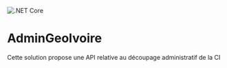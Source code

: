 ![.NET Core](https://github.com/Shaykh/AdminGeoIvoire/workflows/.NET%20Core/badge.svg?branch=master)

# AdminGeoIvoire
Cette solution propose une API relative au découpage administratif  de la CI
